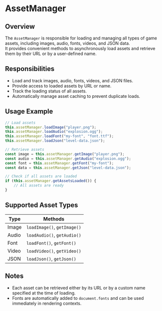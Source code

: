 # AssetManager

## Overview

The `AssetManager` is responsible for loading and managing all types of game assets, including images, audio, fonts, videos, and JSON data.  
It provides convenient methods to asynchronously load assets and retrieve them by their URL or by a user-defined name.

## Responsibilities

-   Load and track images, audio, fonts, videos, and JSON files.
-   Provide access to loaded assets by URL or name.
-   Track the loading status of all assets.
-   Automatically manage asset caching to prevent duplicate loads.

## Usage Example

```typescript
// Load assets
this.assetManager.loadImage("player.png");
this.assetManager.loadAudio("explosion.ogg");
this.assetManager.loadFont("my-font", "font.ttf");
this.assetManager.loadJson("level-data.json");

// Retrieve assets
const image = this.assetManager.getImage("player.png");
const audio = this.assetManager.getAudio("explosion.ogg");
const font = this.assetManager.getFont("my-font");
const data = this.assetManager.getJson("level-data.json");

// Check if all assets are loaded
if (this.assetManager.getAssetsLoaded()) {
    // All assets are ready
}
```

## Supported Asset Types

| Type  | Methods                     |
| ----- | --------------------------- |
| Image | `loadImage()`, `getImage()` |
| Audio | `loadAudio()`, `getAudio()` |
| Font  | `loadFont()`, `getFont()`   |
| Video | `loadVideo()`, `getVideo()` |
| JSON  | `loadJson()`, `getJson()`   |

## Notes

-   Each asset can be retrieved either by its URL or by a custom name specified at the time of loading.
-   Fonts are automatically added to `document.fonts` and can be used immediately in rendering contexts.
